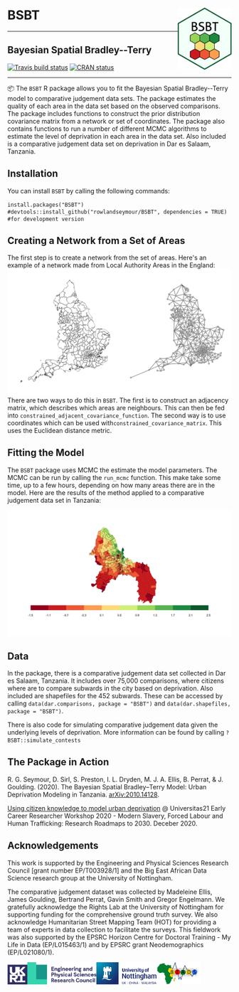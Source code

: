 # BSBT <img src='man/figures/logo.png' align="right" height="140px" />
----
## Bayesian Spatial Bradley--Terry
<!-- badges: start -->
[![Travis build status](https://travis-ci.com/rowlandseymour/BSBT.svg?branch=master)](https://travis-ci.com/rowlandseymour/BSBT)
[![CRAN status](https://www.r-pkg.org/badges/version/BSBT)](https://CRAN.R-project.org/package=BSBT)
<!-- badges: end -->
----
📦 The `BSBT` R package allows you to fit the Bayesian Spatial Bradley--Terry model to comparative judgement data sets. The package estimates the quality of each area in the data set based on the observed comparisons. The package includes functions to construct the prior distribution covariance matrix from a network or set of coordinates. The package also contains functions to run a number of different MCMC algorithms to estimate the level of deprivation in each area in the data set. Also included is a comparative judgement data set on deprivation in Dar es Salaam, Tanzania.

## Installation
You can install `BSBT` by calling the following commands:
```{r}
install.packages("BSBT")
#devtools::install_github("rowlandseymour/BSBT", dependencies = TRUE) #for development version
```

## Creating a Network from a Set of Areas
The first step is to create a network from the set of areas. Here's an example of a network made from Local Authority Areas in the England:
![England Map and Network (BSBT)](man/figures/england_network.png?raw=true)
 There are two ways to do this in `BSBT`. The first is to construct an adjacency matrix, which describes which areas are neighbours. This can then be fed into `constrained_adjacent_covariance_function`. The second way is to use coordinates which can be used with`constrained_covariance_matrix`. This uses the Euclidean distance metric.


## Fitting the Model
The `BSBT` package uses MCMC the estimate the model parameters. The MCMC can be run by calling the `run_mcmc` function. This make take some time, up to a few hours, depending on how many areas there are in the model. Here are the results of the method applied to a comparative judgement data set in Tanzania:

![Deprivation in Dar es Salaam, Tanzania (BSBT)](man/figures/dar_results.png?raw=true)


## Data
In the package, there is a comparative judgement data set collected in Dar es Salaam, Tanzania. It includes over 75,000 comparisons, where citizens where are to compare subwards in the city based on deprivation. Also included are shapefiles for the 452 subwards. These can be accessed by calling `data(dar.comparisons, package = "BSBT")` and `data(dar.shapefiles, package = "BSBT")`.

There is also code for simulating comparative judgement data given the underlying levels of deprivation. More information can be found by calling `?BSBT::simulate_contests`

## The Package in Action
R. G. Seymour, D. Sirl, S. Preston, I. L. Dryden, M. J. A. Ellis, B. Perrat, & J. Goulding. (2020). The Bayesian Spatial Bradley–Terry Model: Urban Deprivation Modeling in Tanzania. [arXiv:2010.14128](https://arxiv.org/abs/2010.14128).

[Using citizen knowledge to model urban deprivation](https://github.com/rowlandseymour/Talks/blob/master/20_12_Universitas21_Talk.pptx) @ Universitas21 Early Career Researcher Workshop 2020 - Modern Slavery, Forced Labour and Human Trafficking: Research Roadmaps to 2030. Deceber 2020. 

## Acknowledgements
This work is supported by the Engineering and Physical Sciences Research Council [grant number EP/T003928/1] and the Big East African Data Science research group at the University of Nottingham.

The comparative judgement dataset was collected by Madeleine Ellis, James Goulding, Bertrand Perrat, Gavin Smith and Gregor Engelmann. We gratefully acknowledge the Rights Lab at the University of Nottingham for supporting funding for the comprehensive ground truth survey. We also acknowledge Humanitarian Street Mapping Team (HOT) for providing a team of experts in data collection to facilitate the surveys. This fieldwork was also supported by the EPSRC Horizon Centre for Doctoral Training - My Life in Data (EP/L015463/1) and by EPSRC grant Neodemographics (EP/L021080/1).


<img src='man/figures/EPSRC.png' align="left" height="50px" /> <img src='man/figures/uon.png' align="left" height="50px" /><img src='man/figures/Beads.jpg' align="left" height="50px" />


